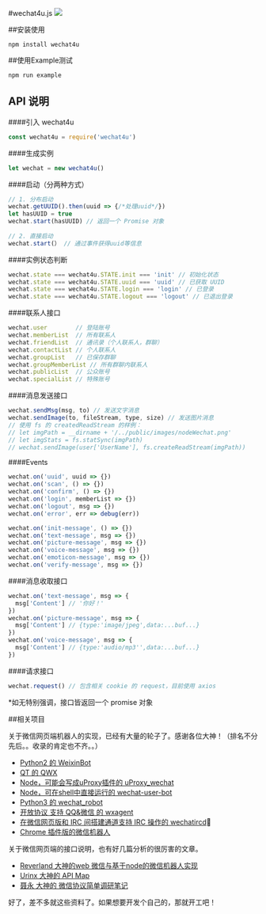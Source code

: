 #wechat4u.js
![](http://7xr8pm.com1.z0.glb.clouddn.com/nodeWechat.png)

##安装使用
```
npm install wechat4u
```

##使用Example测试
```
npm run example
```

## API 说明

####引入 wechat4u

```javascript
const wechat4u = require('wechat4u')
```

####生成实例

```javascript
let wechat = new wechat4u()
```

####启动（分两种方式）

```javascript
// 1. 分布启动
wechat.getUUID().then(uuid => {/*处理uuid*/})
let hasUUID = true
wechat.start(hasUUID) // 返回一个 Promise 对象
  
// 2. 直接启动
wechat.start(） // 通过事件获得uuid等信息  
```

####实例状态判断

```javascript
wechat.state === wechat4u.STATE.init === 'init' // 初始化状态
wechat.state === wechat4u.STATE.uuid === 'uuid' // 已获取 UUID
wechat.state === wechat4u.STATE.login === 'login' // 已登录
wechat.state === wechat4u.STATE.logout === 'logout' // 已退出登录
```

####联系人接口

```javascript
wechat.user        // 登陆账号
wechat.memberList  // 所有联系人
wechat.friendList  // 通讯录（个人联系人，群聊）
wechat.contactList // 个人联系人
wechat.groupList   // 已保存群聊
wechat.groupMemberList // 所有群聊内联系人
wechat.publicList  // 公众账号
wechat.specialList // 特殊账号
```

####消息发送接口

```javascript
wechat.sendMsg(msg, to) // 发送文字消息
wechat.sendImage(to, fileStream, type, size) // 发送图片消息
// 使用 fs 的 createdReadStream 的样例：
// let imgPath = __dirname + '/../public/images/nodeWechat.png'
// let imgStats = fs.statSync(imgPath)
// wechat.sendImage(user['UserName'], fs.createReadStream(imgPath))
```

####Events

```javascript
wechat.on('uuid', uuid => {})
wechat.on('scan', () => {})
wechat.on('confirm', () => {})
wechat.on('login', memberList => {})
wechat.on('logout', msg => {})
wechat.on('error', err => debug(err))

wechat.on('init-message', () => {})
wechat.on('text-message', msg => {})
wechat.on('picture-message', msg => {})
wechat.on('voice-message', msg => {})
wechat.on('emoticon-message', msg => {})
wechat.on('verify-message', msg => {})
```

####消息收取接口

```javascript
wechat.on('text-message', msg => {
  msg['Content'] // '你好！'
})
wechat.on('picture-message', msg => {
  msg['Content'] // {type:'image/jpeg',data:...buf...}
}) 
wechat.on('voice-message', msg => {
  msg['Content'] // {type:'audio/mp3'',data:...buf...}
})
```

####请求接口

```javascript
wechat.request() // 包含相关 cookie 的 request，目前使用 axios
```

*如无特别强调，接口皆返回一个 promise 对象

##相关项目

关于微信网页端机器人的实现，已经有大量的轮子了。感谢各位大神！（排名不分先后。。收录的肯定也不齐。。）

* [Python2 的 WeixinBot](https://github.com/Urinx/WeixinBot)
* [QT 的 QWX](https://github.com/xiangzhai/qwx)
* [Node，可能会写成uProxy插件的 uProxy_wechat](https://github.com/LeMasque/uProxy_wechat)
* [Node，可在shell中直接运行的 wechat-user-bot](https://github.com/HalfdogStudio/wechat-user-bot)
* [Python3 的 wechat_robot](https://github.com/lyyyuna/wechat_robot)
* [开放协议 支持 QQ&微信 的 wxagent](https://github.com/kitech/wxagent)
* [在微信网页版和 IRC 间搭建通道支持 IRC 操作的 wechatircd](https://github.com/MaskRay/wechatircd)
* [Chrome 插件版的微信机器人](https://github.com/spacelan/weixin-bot-chrome-extension)

关于微信网页端的接口说明，也有好几篇分析的很厉害的文章。

* [Reverland 大神的web 微信与基于node的微信机器人实现](http://reverland.org/javascript/2016/01/15/webchat-user-bot/)
* [Urinx 大神的 API Map](https://github.com/Urinx/WeixinBot/blob/master/README.md)
* [聂永 大神的 微信协议简单调研笔记](http://www.blogjava.net/yongboy/archive/2014/03/05/410636.html)

好了，差不多就这些资料了。如果想要开发个自己的，那就开工吧！

